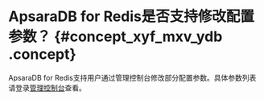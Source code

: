 # ApsaraDB for Redis是否支持修改配置参数？ {#concept_xyf_mxv_ydb .concept}

ApsaraDB for Redis支持用户通过管理控制台修改部分配置参数。具体参数列表请登录[管理控制台](https://kvstore.console.aliyun.com/)查看。

